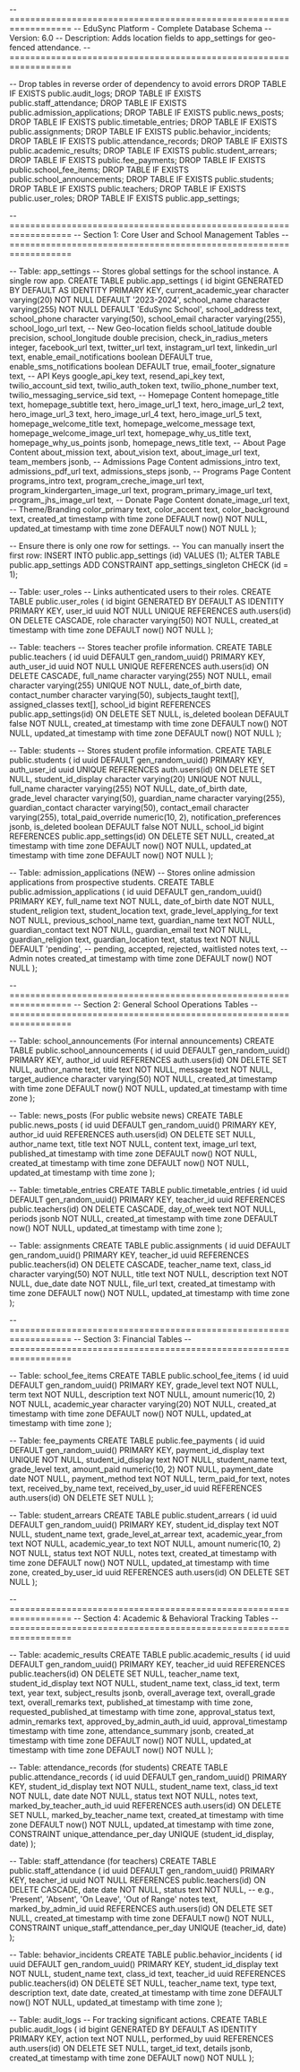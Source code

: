 -- ==================================================================
-- EduSync Platform - Complete Database Schema
-- Version: 6.0
-- Description: Adds location fields to app_settings for geo-fenced attendance.
-- ==================================================================

-- Drop tables in reverse order of dependency to avoid errors
DROP TABLE IF EXISTS public.audit_logs;
DROP TABLE IF EXISTS public.staff_attendance;
DROP TABLE IF EXISTS public.admission_applications; 
DROP TABLE IF EXISTS public.news_posts;
DROP TABLE IF EXISTS public.timetable_entries;
DROP TABLE IF EXISTS public.assignments;
DROP TABLE IF EXISTS public.behavior_incidents;
DROP TABLE IF EXISTS public.attendance_records;
DROP TABLE IF EXISTS public.academic_results;
DROP TABLE IF EXISTS public.student_arrears;
DROP TABLE IF EXISTS public.fee_payments;
DROP TABLE IF EXISTS public.school_fee_items;
DROP TABLE IF EXISTS public.school_announcements;
DROP TABLE IF EXISTS public.students;
DROP TABLE IF EXISTS public.teachers;
DROP TABLE IF EXISTS public.user_roles;
DROP TABLE IF EXISTS public.app_settings;


-- ==================================================================
-- Section 1: Core User and School Management Tables
-- ==================================================================

-- Table: app_settings
-- Stores global settings for the school instance. A single row app.
CREATE TABLE public.app_settings (
    id bigint GENERATED BY DEFAULT AS IDENTITY PRIMARY KEY,
    current_academic_year character varying(20) NOT NULL DEFAULT '2023-2024',
    school_name character varying(255) NOT NULL DEFAULT 'EduSync School',
    school_address text,
    school_phone character varying(50),
    school_email character varying(255),
    school_logo_url text,
    -- New Geo-location fields
    school_latitude double precision,
    school_longitude double precision,
    check_in_radius_meters integer,
    facebook_url text,
    twitter_url text,
    instagram_url text,
    linkedin_url text,
    enable_email_notifications boolean DEFAULT true,
    enable_sms_notifications boolean DEFAULT true,
    email_footer_signature text,
    -- API Keys
    google_api_key text,
    resend_api_key text,
    twilio_account_sid text,
    twilio_auth_token text,
    twilio_phone_number text,
    twilio_messaging_service_sid text,
    -- Homepage Content
    homepage_title text,
    homepage_subtitle text,
    hero_image_url_1 text,
    hero_image_url_2 text,
    hero_image_url_3 text,
    hero_image_url_4 text,
    hero_image_url_5 text,
    homepage_welcome_title text,
    homepage_welcome_message text,
    homepage_welcome_image_url text,
    homepage_why_us_title text,
    homepage_why_us_points jsonb,
    homepage_news_title text,
    -- About Page Content
    about_mission text,
    about_vision text,
    about_image_url text,
    team_members jsonb,
    -- Admissions Page Content
    admissions_intro text,
    admissions_pdf_url text,
    admissions_steps jsonb,
    -- Programs Page Content
    programs_intro text,
    program_creche_image_url text,
    program_kindergarten_image_url text,
    program_primary_image_url text,
    program_jhs_image_url text,
    -- Donate Page Content
    donate_image_url text,
    -- Theme/Branding
    color_primary text,
    color_accent text,
    color_background text,
    created_at timestamp with time zone DEFAULT now() NOT NULL,
    updated_at timestamp with time zone DEFAULT now() NOT NULL
);

-- Ensure there is only one row for settings.
-- You can manually insert the first row: INSERT INTO public.app_settings (id) VALUES (1);
ALTER TABLE public.app_settings ADD CONSTRAINT app_settings_singleton CHECK (id = 1);


-- Table: user_roles
-- Links authenticated users to their roles.
CREATE TABLE public.user_roles (
    id bigint GENERATED BY DEFAULT AS IDENTITY PRIMARY KEY,
    user_id uuid NOT NULL UNIQUE REFERENCES auth.users(id) ON DELETE CASCADE,
    role character varying(50) NOT NULL,
    created_at timestamp with time zone DEFAULT now() NOT NULL
);

-- Table: teachers
-- Stores teacher profile information.
CREATE TABLE public.teachers (
    id uuid DEFAULT gen_random_uuid() PRIMARY KEY,
    auth_user_id uuid NOT NULL UNIQUE REFERENCES auth.users(id) ON DELETE CASCADE,
    full_name character varying(255) NOT NULL,
    email character varying(255) UNIQUE NOT NULL,
    date_of_birth date,
    contact_number character varying(50),
    subjects_taught text[],
    assigned_classes text[],
    school_id bigint REFERENCES public.app_settings(id) ON DELETE SET NULL,
    is_deleted boolean DEFAULT false NOT NULL,
    created_at timestamp with time zone DEFAULT now() NOT NULL,
    updated_at timestamp with time zone DEFAULT now() NOT NULL
);

-- Table: students
-- Stores student profile information.
CREATE TABLE public.students (
    id uuid DEFAULT gen_random_uuid() PRIMARY KEY,
    auth_user_id uuid UNIQUE REFERENCES auth.users(id) ON DELETE SET NULL,
    student_id_display character varying(20) UNIQUE NOT NULL,
    full_name character varying(255) NOT NULL,
    date_of_birth date,
    grade_level character varying(50),
    guardian_name character varying(255),
    guardian_contact character varying(50),
    contact_email character varying(255),
    total_paid_override numeric(10, 2),
    notification_preferences jsonb,
    is_deleted boolean DEFAULT false NOT NULL,
    school_id bigint REFERENCES public.app_settings(id) ON DELETE SET NULL,
    created_at timestamp with time zone DEFAULT now() NOT NULL,
    updated_at timestamp with time zone DEFAULT now() NOT NULL
);

-- Table: admission_applications (NEW)
-- Stores online admission applications from prospective students.
CREATE TABLE public.admission_applications (
    id uuid DEFAULT gen_random_uuid() PRIMARY KEY,
    full_name text NOT NULL,
    date_of_birth date NOT NULL,
    student_religion text,
    student_location text,
    grade_level_applying_for text NOT NULL,
    previous_school_name text,
    guardian_name text NOT NULL,
    guardian_contact text NOT NULL,
    guardian_email text NOT NULL,
    guardian_religion text,
    guardian_location text,
    status text NOT NULL DEFAULT 'pending', -- pending, accepted, rejected, waitlisted
    notes text, -- Admin notes
    created_at timestamp with time zone DEFAULT now() NOT NULL
);


-- ==================================================================
-- Section 2: General School Operations Tables
-- ==================================================================

-- Table: school_announcements (For internal announcements)
CREATE TABLE public.school_announcements (
    id uuid DEFAULT gen_random_uuid() PRIMARY KEY,
    author_id uuid REFERENCES auth.users(id) ON DELETE SET NULL,
    author_name text,
    title text NOT NULL,
    message text NOT NULL,
    target_audience character varying(50) NOT NULL,
    created_at timestamp with time zone DEFAULT now() NOT NULL,
    updated_at timestamp with time zone
);

-- Table: news_posts (For public website news)
CREATE TABLE public.news_posts (
    id uuid DEFAULT gen_random_uuid() PRIMARY KEY,
    author_id uuid REFERENCES auth.users(id) ON DELETE SET NULL,
    author_name text,
    title text NOT NULL,
    content text,
    image_url text,
    published_at timestamp with time zone DEFAULT now() NOT NULL,
    created_at timestamp with time zone DEFAULT now() NOT NULL,
    updated_at timestamp with time zone
);

-- Table: timetable_entries
CREATE TABLE public.timetable_entries (
    id uuid DEFAULT gen_random_uuid() PRIMARY KEY,
    teacher_id uuid REFERENCES public.teachers(id) ON DELETE CASCADE,
    day_of_week text NOT NULL,
    periods jsonb NOT NULL,
    created_at timestamp with time zone DEFAULT now() NOT NULL,
    updated_at timestamp with time zone
);

-- Table: assignments
CREATE TABLE public.assignments (
    id uuid DEFAULT gen_random_uuid() PRIMARY KEY,
    teacher_id uuid REFERENCES public.teachers(id) ON DELETE CASCADE,
    teacher_name text,
    class_id character varying(50) NOT NULL,
    title text NOT NULL,
    description text NOT NULL,
    due_date date NOT NULL,
    file_url text,
    created_at timestamp with time zone DEFAULT now() NOT NULL,
    updated_at timestamp with time zone
);

-- ==================================================================
-- Section 3: Financial Tables
-- ==================================================================

-- Table: school_fee_items
CREATE TABLE public.school_fee_items (
    id uuid DEFAULT gen_random_uuid() PRIMARY KEY,
    grade_level text NOT NULL,
    term text NOT NULL,
    description text NOT NULL,
    amount numeric(10, 2) NOT NULL,
    academic_year character varying(20) NOT NULL,
    created_at timestamp with time zone DEFAULT now() NOT NULL,
    updated_at timestamp with time zone
);

-- Table: fee_payments
CREATE TABLE public.fee_payments (
    id uuid DEFAULT gen_random_uuid() PRIMARY KEY,
    payment_id_display text UNIQUE NOT NULL,
    student_id_display text NOT NULL,
    student_name text,
    grade_level text,
    amount_paid numeric(10, 2) NOT NULL,
    payment_date date NOT NULL,
    payment_method text NOT NULL,
    term_paid_for text,
    notes text,
    received_by_name text,
    received_by_user_id uuid REFERENCES auth.users(id) ON DELETE SET NULL
);

-- Table: student_arrears
CREATE TABLE public.student_arrears (
    id uuid DEFAULT gen_random_uuid() PRIMARY KEY,
    student_id_display text NOT NULL,
    student_name text,
    grade_level_at_arrear text,
    academic_year_from text NOT NULL,
    academic_year_to text NOT NULL,
    amount numeric(10, 2) NOT NULL,
    status text NOT NULL,
    notes text,
    created_at timestamp with time zone DEFAULT now() NOT NULL,
    updated_at timestamp with time zone,
    created_by_user_id uuid REFERENCES auth.users(id) ON DELETE SET NULL
);

-- ==================================================================
-- Section 4: Academic & Behavioral Tracking Tables
-- ==================================================================

-- Table: academic_results
CREATE TABLE public.academic_results (
    id uuid DEFAULT gen_random_uuid() PRIMARY KEY,
    teacher_id uuid REFERENCES public.teachers(id) ON DELETE SET NULL,
    teacher_name text,
    student_id_display text NOT NULL,
    student_name text,
    class_id text,
    term text,
    year text,
    subject_results jsonb,
    overall_average text,
    overall_grade text,
    overall_remarks text,
    published_at timestamp with time zone,
    requested_published_at timestamp with time zone,
    approval_status text,
    admin_remarks text,
    approved_by_admin_auth_id uuid,
    approval_timestamp timestamp with time zone,
    attendance_summary jsonb,
    created_at timestamp with time zone DEFAULT now() NOT NULL,
    updated_at timestamp with time zone DEFAULT now() NOT NULL
);

-- Table: attendance_records (for students)
CREATE TABLE public.attendance_records (
    id uuid DEFAULT gen_random_uuid() PRIMARY KEY,
    student_id_display text NOT NULL,
    student_name text,
    class_id text NOT NULL,
    date date NOT NULL,
    status text NOT NULL,
    notes text,
    marked_by_teacher_auth_id uuid REFERENCES auth.users(id) ON DELETE SET NULL,
    marked_by_teacher_name text,
    created_at timestamp with time zone DEFAULT now() NOT NULL,
    updated_at timestamp with time zone,
    CONSTRAINT unique_attendance_per_day UNIQUE (student_id_display, date)
);

-- Table: staff_attendance (for teachers)
CREATE TABLE public.staff_attendance (
    id uuid DEFAULT gen_random_uuid() PRIMARY KEY,
    teacher_id uuid NOT NULL REFERENCES public.teachers(id) ON DELETE CASCADE,
    date date NOT NULL,
    status text NOT NULL, -- e.g., 'Present', 'Absent', 'On Leave', 'Out of Range'
    notes text,
    marked_by_admin_id uuid REFERENCES auth.users(id) ON DELETE SET NULL,
    created_at timestamp with time zone DEFAULT now() NOT NULL,
    CONSTRAINT unique_staff_attendance_per_day UNIQUE (teacher_id, date)
);


-- Table: behavior_incidents
CREATE TABLE public.behavior_incidents (
    id uuid DEFAULT gen_random_uuid() PRIMARY KEY,
    student_id_display text NOT NULL,
    student_name text,
    class_id text,
    teacher_id uuid REFERENCES public.teachers(id) ON DELETE SET NULL,
    teacher_name text,
    type text,
    description text,
    date date,
    created_at timestamp with time zone DEFAULT now() NOT NULL,
    updated_at timestamp with time zone
);

-- Table: audit_logs
-- For tracking significant actions.
CREATE TABLE public.audit_logs (
    id bigint GENERATED BY DEFAULT AS IDENTITY PRIMARY KEY,
    action text NOT NULL,
    performed_by uuid REFERENCES auth.users(id) ON DELETE SET NULL,
    target_id text,
    details jsonb,
    created_at timestamp with time zone DEFAULT now() NOT NULL
);